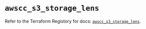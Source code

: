 # `awscc_s3_storage_lens`

Refer to the Terraform Registory for docs: [`awscc_s3_storage_lens`](https://registry.terraform.io/providers/hashicorp/awscc/0.70.0/docs/resources/s3_storage_lens).
